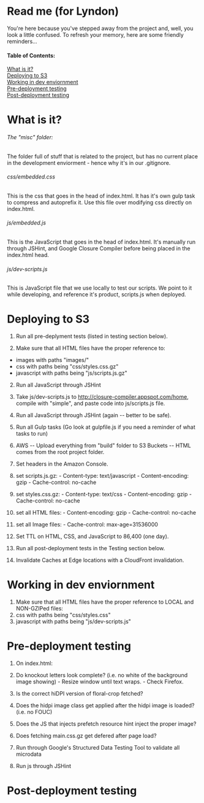# Read me (for Lyndon)

You're here because you've stepped away from the project and, well, you look a little confused. To refresh your memory, here are some friendly reminders...

#### Table of Contents:

[What is it?](#what-is-it)   
[Deploying to S3](#deploying-to-s3)   
[Working in dev enviornment](#working-in-dev-enviornment)   
[Pre-deployment testing](#pre-deployment-testing)   
[Post-deployment testing](#post-deployment-testing)   

# What is it?

###### The "misc" folder:

The folder full of stuff that is related to the project, but has no current place in the development enviorment - hence why it's in our .gitignore.

###### css/embedded.css

This is the css that goes in the head of index.html. It has it's own gulp task to compress and autoprefix it. Use this file over modifying css directly on index.html. 

###### js/embedded.js

This is the JavaScript that goes in the head of index.html. It's manually run through JSHint, and Google Closure Compiler before being placed in the index.html head.

###### js/dev-scripts.js

This is JavaScript file that we use locally to test our scripts. We point to it while developing, and reference it's product, scripts.js when deployed. 


# Deploying to S3

1.  Run all pre-deplyment tests (listed in testing section below).

1.  Make sure that all HTML files have the proper reference to:
  -  images with paths "images/"
  -  css with paths being "css/styles.css.gz"
  -  javascript with paths being "js/scripts.js.gz"

2.  Run all JavaScript through JSHint

2.  Take js/dev-scripts.js to http://closure-compiler.appspot.com/home, compile with "simple", and paste code into js/scripts.js file. 

2.  Run all JavaScript through JSHint (again -- better to be safe).

3.  Run all Gulp tasks (Go look at gulpfile.js if you need a reminder of what tasks to run)

4.  AWS -- Upload everything from "build" folder to S3 Buckets -- HTML comes from the root project folder. 

5.  Set headers in the Amazon Console.
  1.  set scripts.js.gz:
    - Content-type: text/javascript
    - Content-encoding: gzip
    - Cache-control: no-cache
  2.  set styles.css.gz:
    - Content-type: text/css
    - Content-encoding: gzip
    - Cache-control: no-cache
  3.  set all HTML files:
    - Content-encoding: gzip
    - Cache-control: no-cache
  4.  set all Image files:
    - Cache-control: max-age=31536000

6.  Set TTL on HTML, CSS, and JavaScript to 86,400 (one day).

7.  Run all post-deployment tests in the Testing section below.

8.  Invalidate Caches at Edge locations with a CloudFront invalidation.


# Working in dev enviornment

1.  Make sure that all HTML files have the proper reference to LOCAL and NON-GZIPed files:
  1.  css with paths being "css/styles.css"
  2.  javascript with paths being "js/dev-scripts.js"

# Pre-deployment testing

1.  On index.html:
  1.  Do knockout letters look complete? (i.e. no white of the background image showing)
    - Resize window until text wraps. 
    - Check Firefox.
  2.  Is the correct hiDPI version of floral-crop fetched?
  3.  Does the hidpi image class get applied after the hidpi image is loaded? (i.e. no FOUC)
  4.  Does the JS that injects prefetch resource hint inject the proper image?
  5.  Does fetching main.css.gz get defered after page load?

2. Run through Google's Structured Data Testing Tool to validate all microdata

3. Run js through JSHint
	
# Post-deployment testing
  



